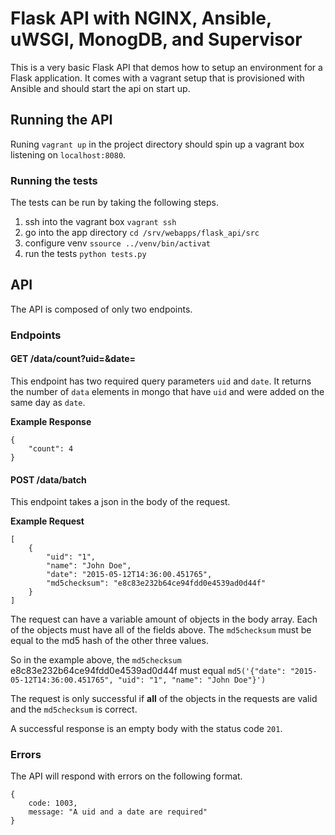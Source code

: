 # Flask API with NGINX, Ansible, uWSGI, MonogDB, and Supervisor

This is a very basic Flask API that demos how to setup an environment for a Flask application.  It comes with a vagrant setup that is provisioned with Ansible and should start the api on start up.

## Running the API

Runing `vagrant up` in the project directory should spin up a vagrant box
listening on `localhost:8080`.

### Running the tests

The tests can be run by taking the following steps.

1. ssh into the vagrant box   `vagrant ssh`
2. go into the app directory  `cd /srv/webapps/flask_api/src`
3. configure venv             `ssource ../venv/bin/activat`
4. run the tests              `python tests.py`   

## API

The API is composed of only two endpoints.

### Endpoints

#### GET /data/count?uid=<String>&date=<ISOString>

This endpoint has two required query parameters `uid` and `date`.
It returns the number of `data` elements in mongo that have `uid` and were
added on the same day as `date`.

**Example Response**
```
{
	"count": 4
}
```

#### POST /data/batch

This endpoint takes a json in the body of the request.

**Example Request**
```
[
	{
	    "uid": "1",
	    "name": "John Doe",
	    "date": "2015-05-12T14:36:00.451765",
	    "md5checksum": "e8c83e232b64ce94fdd0e4539ad0d44f"
	}
]
```

The request can have a variable amount of objects in the body array. Each of the objects must have all of the fields above. The `md5checksum` must be equal to the md5 hash of the other three values.

So in the example above, the `md5checksum` e8c83e232b64ce94fdd0e4539ad0d44f
must equal `md5('{"date": "2015-05-12T14:36:00.451765", "uid": "1", "name": "John Doe"}')`

The request is only successful if **all** of the objects in the requests 
are valid and the `md5checksum` is correct.

A successful response is an empty body with the status code `201`.

### Errors

The API will respond with errors on the following format.
```
{
	code: 1003,
	message: "A uid and a date are required"
}
```

